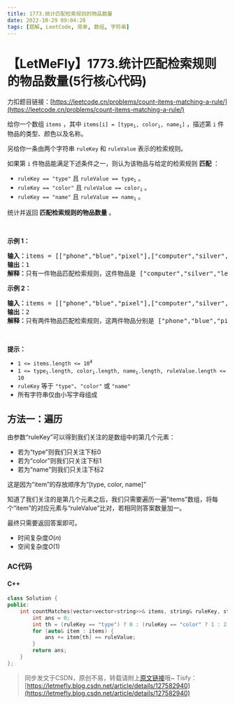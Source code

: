 ```yaml
---
title: 1773.统计匹配检索规则的物品数量
date: 2022-10-29 09:04:28
tags: [题解, LeetCode, 简单, 数组, 字符串]
---
```


# 【LetMeFly】1773.统计匹配检索规则的物品数量(5行核心代码)

力扣题目链接：[https://leetcode.cn/problems/count-items-matching-a-rule/](https://leetcode.cn/problems/count-items-matching-a-rule/)

<p>给你一个数组 <code>items</code> ，其中 <code>items[i] = [type<sub>i</sub>, color<sub>i</sub>, name<sub>i</sub>]</code> ，描述第 <code>i</code> 件物品的类型、颜色以及名称。</p>

<p>另给你一条由两个字符串 <code>ruleKey</code> 和 <code>ruleValue</code> 表示的检索规则。</p>

<p>如果第 <code>i</code> 件物品能满足下述条件之一，则认为该物品与给定的检索规则 <strong>匹配</strong> ：</p>

<ul>
	<li><code>ruleKey == "type"</code> 且 <code>ruleValue == type<sub>i</sub></code> 。</li>
	<li><code>ruleKey == "color"</code> 且 <code>ruleValue == color<sub>i</sub></code> 。</li>
	<li><code>ruleKey == "name"</code> 且 <code>ruleValue == name<sub>i</sub></code> 。</li>
</ul>

<p>统计并返回 <strong>匹配检索规则的物品数量</strong> 。</p>

<p> </p>

<p><strong>示例 1：</strong></p>

<pre>
<strong>输入：</strong>items = [["phone","blue","pixel"],["computer","silver","lenovo"],["phone","gold","iphone"]], ruleKey = "color", ruleValue = "silver"
<strong>输出：</strong>1
<strong>解释：</strong>只有一件物品匹配检索规则，这件物品是 ["computer","silver","lenovo"] 。
</pre>

<p><strong>示例 2：</strong></p>

<pre>
<strong>输入：</strong>items = [["phone","blue","pixel"],["computer","silver","phone"],["phone","gold","iphone"]], ruleKey = "type", ruleValue = "phone"
<strong>输出：</strong>2
<strong>解释：</strong>只有两件物品匹配检索规则，这两件物品分别是 ["phone","blue","pixel"] 和 ["phone","gold","iphone"] 。注意，["computer","silver","phone"] 未匹配检索规则。</pre>

<p> </p>

<p><strong>提示：</strong></p>

<ul>
	<li><code>1 <= items.length <= 10<sup>4</sup></code></li>
	<li><code>1 <= type<sub>i</sub>.length, color<sub>i</sub>.length, name<sub>i</sub>.length, ruleValue.length <= 10</code></li>
	<li><code>ruleKey</code> 等于 <code>"type"</code>、<code>"color"</code> 或 <code>"name"</code></li>
	<li>所有字符串仅由小写字母组成</li>
</ul>


    
## 方法一：遍历

由参数“ruleKey”可以得到我们关注的是数组中的第几个元素：

+ 若为“type”则我们只关注下标0
+ 若为“color”则我们只关注下标1
+ 若为“name”则我们只关注下标2

这是因为“item”的存放顺序为“[type, color, name]”

知道了我们关注的是第几个元素之后，我们只需要遍历一遍“items”数组，将每个“item”的对应元素与“ruleValue”比对，若相同则答案数量加一。

最终只需要返回答案即可。

+ 时间复杂度$O(n)$
+ 空间复杂度$O(1)$

### AC代码

#### C++

```cpp
class Solution {
public:
    int countMatches(vector<vector<string>>& items, string& ruleKey, string& ruleValue) {
        int ans = 0;
        int th = (ruleKey == "type") ? 0 : (ruleKey == "color" ? 1 : 2);
        for (auto& item : items) {
            ans += item[th] == ruleValue;
        }
        return ans;
    }
};
```

> 同步发文于CSDN，原创不易，转载请附上[原文链接](https://leetcode.letmefly.xyz/2022/10/29/LeetCode%201773.%E7%BB%9F%E8%AE%A1%E5%8C%B9%E9%85%8D%E6%A3%80%E7%B4%A2%E8%A7%84%E5%88%99%E7%9A%84%E7%89%A9%E5%93%81%E6%95%B0%E9%87%8F/)哦~
> Tisfy：[https://letmefly.blog.csdn.net/article/details/127582940](https://letmefly.blog.csdn.net/article/details/127582940)
